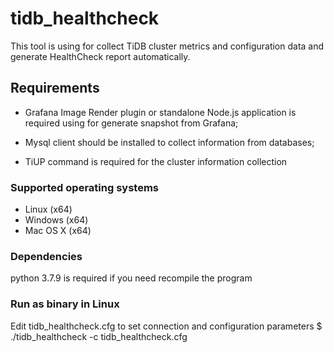 # tidb_healthcheck
This tool is using for collect TiDB cluster metrics and configuration data and generate HealthCheck report automatically. 

## Requirements
- Grafana Image Render plugin or standalone Node.js application is required using for generate snapshot from Grafana;

- Mysql client should be installed to collect information from databases;

- TiUP command is required for the cluster information collection

### Supported operating systems
- Linux (x64)
- Windows (x64)
- Mac OS X (x64)

### Dependencies
python 3.7.9 is required if you need recompile the program

### Run as binary in Linux
Edit tidb_healthcheck.cfg to set connection and configuration parameters
$ ./tidb_healthcheck -c tidb_healthcheck.cfg

